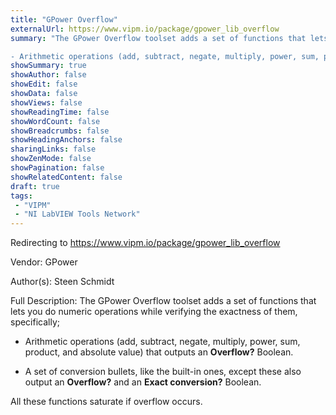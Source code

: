 ```yaml
---
title: "GPower Overflow"
externalUrl: https://www.vipm.io/package/gpower_lib_overflow
summary: "The GPower Overflow toolset adds a set of functions that lets you do numeric operations while verifying the exactness of them, specifically;

- Arithmetic operations (add, subtract, negate, multiply, power, sum, product, and absolute value) that outputs an **Overflow?** Boolean."
showSummary: true
showAuthor: false
showEdit: false
showData: false
showViews: false
showReadingTime: false
showWordCount: false
showBreadcrumbs: false
showHeadingAnchors: false
sharingLinks: false
showZenMode: false
showPagination: false
showRelatedContent: false
draft: true
tags:
 - "VIPM"
 - "NI LabVIEW Tools Network"
---
```


Redirecting to https://www.vipm.io/package/gpower_lib_overflow

Vendor: GPower

Author(s): Steen Schmidt
 
Full Description:
The GPower Overflow toolset adds a set of functions that lets you do numeric operations while verifying the exactness of them, specifically;

- Arithmetic operations (add, subtract, negate, multiply, power, sum, product, and absolute value) that outputs an **Overflow?** Boolean.

- A set of conversion bullets, like the built-in ones, except these also output an **Overflow?** and an **Exact conversion?** Boolean.

All these functions saturate if overflow occurs.